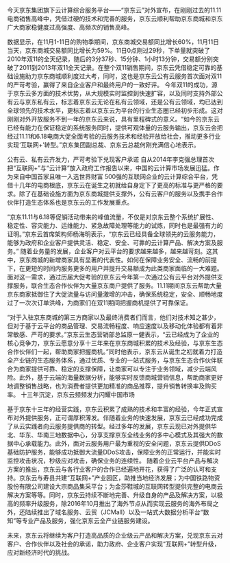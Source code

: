 今天京东集团旗下云计算综合服务平台——“京东云”对外宣布，在刚刚过去的11.11电商销售高峰中，凭借过硬的技术和完善的服务，京东云顺利帮助京东商城和京东广大商家稳健度过高强度、高频次的销售高峰。

数据显示，在11月1-11日的购物季期间，京东商城交易额同比增长60%，11月11日当天，京东商城交易额同比增长为59%。11日0点刚过29秒，下单量就突破了2010年双11的全天纪录，随后的3分37秒、15分钟、1小时13分钟，交易额分别突破了2011到2013年双11全天记录。在整个双11销售期间，京东云凭借稳定可靠的基础设施助力京东商城顺利度过大考，同时，这也是京东云公有云服务首次面对双11的严苛考验，赢得了来自企业客户和最终用户的一致好评。
今年双11的成功，源于京东云多方面的技术优势，从大规模实时监控到快速扩容，以及同时支持外部公有云与京东私有云，标志着京东云无论在私有云领域，还是公有云领域，均已达到全球领先的技术水平，更标志着以京东云为平台的行业生态圈已经初步形成。这对刚刚对外开放服务不到一年的京东云来说，具有里程碑式的意义。“如今的京东云已经有能力在保证稳定的系统服务同时，提供可观体量的云服务输出，京东云会把经过11.11和6.18电商大促全面考验的云服务技术和经验开放给社会，推动更多行业实现‘互联网+’转型。”京东集团副总裁、京东云总裁何刚充满信心地表示。

公有云、私有云齐发力，严苛考验下兑现客户承诺
自从2014年李克强总理首次把“互联网+”与“云计算”放入政府工作报告以来，中国的云计算市场发展迅猛。作为来自中国首家且唯一入选世界财富 500强的互联网企业的云计算综合平台，凭借十几年的电商根底，京东云在诞生之初就给自身定下了更高的标准与更严格的要求。除了在基础设施方面为京东商城提供支撑外，公有云客户的服务以及携手合作伙伴打造生态体系也是京东云的工作发展重点。

“京东11.11与6.18等促销活动带来的峰值流量，不仅是对京东云整个系统扩展性、稳定性、容灾能力、运维能力、紧急故障处理等能力的试炼，同时也是最强有力的证明。”京东云首席架构师杨海明表示，“京东云已经具备全球领先的云服务能力，能够为政府和企业客户提供灵活、稳定、安全、可靠的云计算产品、解决方案及服务。”
随着业务量的发展，企业客户对云平台的要求越来越多，越来越苛刻。这其中，京东商城的新增商家具有显著的代表性。如何在保障业务安全、流畅的前提下，在更短的时间内服务更多的用户并提升交易额成为此类商家面临的一大难题。面对这一需求，通过历届大促考验的京东云今年第一次通过公有云平台对外提供支撑服务，联合生态合作伙伴为大量京东商户提供了服务。11.11期间京东云帮助大量京东商家抵御住了大促流量与访问量激增的冲击，确保系统稳定，安全、顺畅地度过了一次次订单洪峰，为商家们在双11期间把握商机提供了可靠保证。

“对于入驻京东商城的第三方商家以及最终消费者们而言，他们对技术知之甚少，但对于基于云平台的商品管理、交易流畅程度、响应速度以及移动化体验都有着非常敏感、严苛的要求。”京东云生态营销部总监原一健表示，“云已经成为了企业的核心竞争力，京东云愿意分享十三年来在京东商城积累的技术及经验，与京东生态合作伙伴们一起，帮助商家把握商机。”同时他表示，京东云从诞生之初就着力打造全产业链的生态服务体系，通过优质、专业的一站式服务，与京东生态合作伙伴联合为商家提供可靠、稳定的支撑保障，让商家可以专注于业务领域，减少云端风险。此外，基于云端的海量数据分析，能够实时反馈商城营销信息，帮助商家更好地调整销售战略，也为消费者提供更加精准的商品推荐，提升销售转换率及购买率。
十三年沉淀，京东云频频发力闪耀中国市场

基于京东十三年的经营实践，京东云积累了成熟的技术和丰富的经验，今年正式宣布对外提供服务，正可谓厚积薄发。伴随着业务的快速发展，京东云已经成功完成了从云实践者向云服务提供商的转型。经过多年的发展，京东云现已对外提供华北、华东、华南三地数据中心，分享支撑京东全线业务的多中心模式及其强大的数据中心承载能力。此外，面对云服务用户最为重视的安全问题，京东云提供DDoS基础防护服务，能够成功抵御大流量DDoS攻击，保障业务的正常运行，并能实时监控攻击状况，秒级应对攻击，确保业务的连续性。
随着企业云平台产品与解决方案的推出，京东云与各行业客户的合作已经遍地开花，获得了广泛的认可和支持。京东云与寿县共建“互联网+”产业园区，助推当地经济发展；为中国铁路物资股份有限公司建设大宗商品集采平台；为金莎鞋城的互联网转型提供完整的电商云解决方案等等。同时，京东云持续不断地完善、升级自身的产品及解决方案，以极高的频率升级服务，除2016年10月推出了海外节点从而实现云服务的海外布局之外，还陆续推出了域名服务、云贸（JCMall）以及一站式大数据分析平台“数知”等专业产品及服务，强化京东云全产业链服务建设。

未来，京东云将继续为客户打造高品质的企业级云产品和解决方案，兑现京东云对客户、合作伙伴以及社会的承诺，助力政府、企业客户实现“互联网+”转型升级，应对新经济时代的挑战。